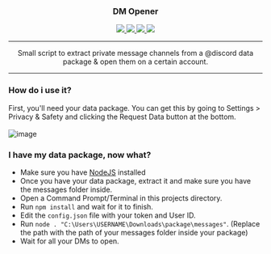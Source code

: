 <div align="center">
  <h3>DM Opener</h3>
  <a href="https://www.codefactor.io/repository/github/localip/open-all-dms">
    <img src="https://www.codefactor.io/repository/github/localip/open-all-dms/badge" />
  </a>
  <a href="https://github.com/localip/open-all-dms/issues">
    <img src="https://img.shields.io/github/issues/localip/open-all-dms?style=flat" />
  </a>
  <a href="https://github.com/localip/open-all-dms/stargazers">
    <img src="https://img.shields.io/github/stars/localip/open-all-dms?style=flat" />
  </a>
  <a href="https://discord.gg/HQ5N7Rcajc">
    <img src="https://img.shields.io/discord/887015827134632057" />
  </a>
</div>

---

<div align="center">
  Small script to extract private message channels from a @discord data package & open them on a certain account.
</div>

---

### How do i use it?
First, you'll need your data package. You can get this by going to Settings > Privacy & Safety and clicking the Request Data button at the bottom.
<br /><br />![image](https://user-images.githubusercontent.com/98427312/176322082-57a3d3c3-7034-483e-ac21-baee2b7f3777.png)

### I have my data package, now what?
- Make sure you have [NodeJS](https://nodejs.org/en/) installed
- Once you have your data package, extract it and make sure you have the messages folder inside.
- Open a Command Prompt/Terminal in this projects directory.
- Run `npm install` and wait for it to finish.
- Edit the `config.json` file with your token and User ID.
- Run `node . "C:\Users\USERNAME\Downloads\package\messages"`. (Replace the path with the path of your messages folder inside your package)
- Wait for all your DMs to open.
